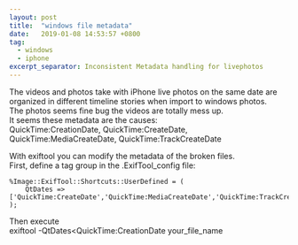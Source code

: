 ```yaml
---
layout: post
title:  "windows file metadata"
date:   2019-01-08 14:53:57 +0800
tag:
  - windows
  - iphone
excerpt_separator: Inconsistent Metadata handling for livephotos
---
```


The videos and photos take with iPhone live photos on the same date are organized in different timeline stories when import to windows photos.  
The photos seems fine bug the videos are totally mess up.  
It seems these metadata are the causes:  
QuickTime:CreationDate, QuickTime:CreateDate, QuickTime:MediaCreateDate, QuickTime:TrackCreateDate

With exiftool you can modify the metadata of the broken files.  
First, define a tag group in the .ExifTool_config file:

```
%Image::ExifTool::Shortcuts::UserDefined = (
    QtDates => ['QuickTime:CreateDate','QuickTime:MediaCreateDate','QuickTime:TrackCreateDate'],
);
```

Then execute  
exiftool -QtDates<QuickTime:CreationDate your_file_name

